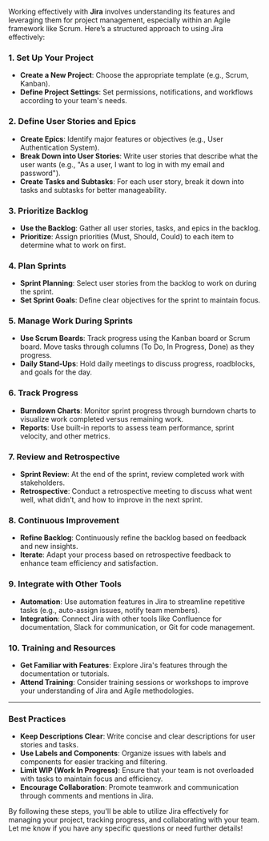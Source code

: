 Working effectively with **Jira** involves understanding its features and leveraging them for project management, especially within an Agile framework like Scrum. Here’s a structured approach to using Jira effectively:

### 1. **Set Up Your Project**
   - **Create a New Project**: Choose the appropriate template (e.g., Scrum, Kanban).
   - **Define Project Settings**: Set permissions, notifications, and workflows according to your team's needs.

### 2. **Define User Stories and Epics**
   - **Create Epics**: Identify major features or objectives (e.g., User Authentication System).
   - **Break Down into User Stories**: Write user stories that describe what the user wants (e.g., "As a user, I want to log in with my email and password").
   - **Create Tasks and Subtasks**: For each user story, break it down into tasks and subtasks for better manageability.

### 3. **Prioritize Backlog**
   - **Use the Backlog**: Gather all user stories, tasks, and epics in the backlog.
   - **Prioritize**: Assign priorities (Must, Should, Could) to each item to determine what to work on first.

### 4. **Plan Sprints**
   - **Sprint Planning**: Select user stories from the backlog to work on during the sprint.
   - **Set Sprint Goals**: Define clear objectives for the sprint to maintain focus.

### 5. **Manage Work During Sprints**
   - **Use Scrum Boards**: Track progress using the Kanban board or Scrum board. Move tasks through columns (To Do, In Progress, Done) as they progress.
   - **Daily Stand-Ups**: Hold daily meetings to discuss progress, roadblocks, and goals for the day.

### 6. **Track Progress**
   - **Burndown Charts**: Monitor sprint progress through burndown charts to visualize work completed versus remaining work.
   - **Reports**: Use built-in reports to assess team performance, sprint velocity, and other metrics.

### 7. **Review and Retrospective**
   - **Sprint Review**: At the end of the sprint, review completed work with stakeholders.
   - **Retrospective**: Conduct a retrospective meeting to discuss what went well, what didn’t, and how to improve in the next sprint.

### 8. **Continuous Improvement**
   - **Refine Backlog**: Continuously refine the backlog based on feedback and new insights.
   - **Iterate**: Adapt your process based on retrospective feedback to enhance team efficiency and satisfaction.

### 9. **Integrate with Other Tools**
   - **Automation**: Use automation features in Jira to streamline repetitive tasks (e.g., auto-assign issues, notify team members).
   - **Integration**: Connect Jira with other tools like Confluence for documentation, Slack for communication, or Git for code management.

### 10. **Training and Resources**
   - **Get Familiar with Features**: Explore Jira's features through the documentation or tutorials.
   - **Attend Training**: Consider training sessions or workshops to improve your understanding of Jira and Agile methodologies.

---

### Best Practices
- **Keep Descriptions Clear**: Write concise and clear descriptions for user stories and tasks.
- **Use Labels and Components**: Organize issues with labels and components for easier tracking and filtering.
- **Limit WIP (Work In Progress)**: Ensure that your team is not overloaded with tasks to maintain focus and efficiency.
- **Encourage Collaboration**: Promote teamwork and communication through comments and mentions in Jira.

By following these steps, you'll be able to utilize Jira effectively for managing your project, tracking progress, and collaborating with your team. Let me know if you have any specific questions or need further details!


